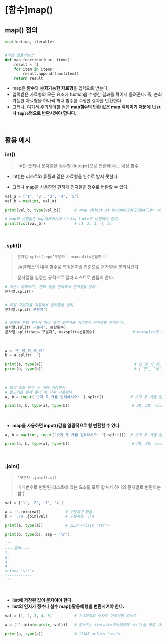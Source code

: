 # [함수]map()

## map() 정의

```python
map(fuction, iterable)


#직접 만들어보면
def map_function(func, items):
    result = []
    for item in items:
        result.append(func(item))
    return result
```

- map은 **함수**와 **순회가능한 자료형**을 입력으로 받는다.
- 입력받은 자료형의 모든 요소에 fuction을 수행한 결과를 묶어서 돌려준다.
  즉, 순회가능한 자료형을 하나씩 꺼내 함수를 수행한 결과를 반환한다. 
- 그러나, 여기서 주의해야할 점은 **map함수의 반환 값은  map 객체이기 때문에** **`list`나 `tuple`형으로 반환시켜야 합니다.**

<br>

## 활용 예시 

### int()

> int(): 숫자나 문자열을 정수형 (Integer)으로 변환해 주는 내장 함수. 
>

- int()는 리스트와 튜플과 같은 자료형을 인수로 받지 못한다. 

- 그러나 map을 사용하면 편하게 인자들을 정수로 변환할 수 있다. 

```python
val_a = ['1', '2', '3', '4', '5']
val_b = map(int, val_a)

print(val_b, type(val_b))      # <map object at 0x0000023F2E9D4F10> <class 'map'>

# map의 반환값은 map객체이기에 list나 tuple로 반환해야 한다. 
print(list(val_b))             # [1, 2, 3, 4, 5] 
```

<br>

### .split()

> `문자열.split(sep=’구분자’, maxsplit=분할횟수)` 
>
> str클래스의 내부 함수로 특정문자를 기준으로 문자열을 분리시킨다. 
>
> 문자열을 일정한 규칙으로 잘라 리스트로 만들어 준다. 

```python
# 기본: 띄워쓰기, 엔터 등을 인식해서 문자열을 분리.
문자열.split()


# 특정 구분자를 지정해서 문자열을 분리.
문자열.split('구분자')


# 정해진 분할 횟수에 따라 특정 구분자를 지정해서 문자열을 분리한다.
문자열.split('구분자', 분할횟수)
문자열.split(sep=’구분자’, maxsplit=분할횟수)                 # maxsplit의 기본 값은 -1이다.(제한없이 자른다)
```

<br>

```python
a = '안_녕_하_세_요'
b = a.split('_')

print(a, type(a))                                         # 안_녕_하_세_요 <class 'str'>
print(b, type(b))                                         # ['안', '녕', '하', '세', '요'] <class 'list'>
```

<br>

```python
# 입력 값을 변수 두 개에 저장하기
# 알고리즘 문제 풀이 때 자주 사용된다.
a, b = input('숫자 두 개를 입력하시오: ').split()            # 숫자 두 개를 입력하시오: 20 30

print(a, b, type(a), type(b))                            # 20, 30, <class 'str'>, <class 'str'> 
```

<br>

- **map을 사용하면 input()값을 일괄적으로 형 변환할 수 있다.** 

```python
a, b = map(int, input('숫자 두 개를 입력하시오: ').split())  # 숫자 두 개를 입력하시오: 20 30

print(a, b, type(a), type(b))                            # 20, 30, <class 'int'>, <class 'int'>
```

<br>

### .join()

> `'구분자'.join(list)`
>
> 매개변수로 반환된 리스트에 있는 요소를 모두 합쳐서 하나의 문자열로 반환하는 함수

```python
val = ['1', '2', '3', '4']

a = ''.join(val)           # 구분자가 없음.
b = ',\n'.join(val)        # 구분자는  ,\n

print(a, type(a))          # 1234 <class 'str'>

print(b, type(b), sep = '\n') 

'''
----출력---- 
1,
2,
3,
4
<class 'str'>
------------
'''
```

<br>

- **list에 저장된 값이 문자여야 한다.**
- **list의 인자가 정수나 실수 map()활용해 형을 변환시켜야 한다.** 

 ```python
 val = [1, 2, 3, 4, 5]          # 1~5까지의 숫자로 이루어진 리스트
 
 a = (''.join(map(str, val)))   # 리스트는 iterable하기때문에 str()을 직접 사용할 수 없음.
 
 print(a, type(a))              # 12345 <class 'str'>
 ```

<br>

<br>
